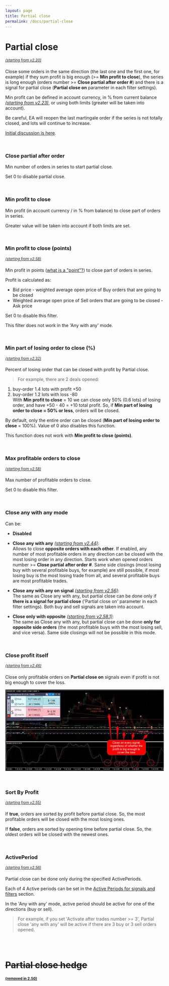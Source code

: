 ```yaml
---
layout: page
title: Partial close
permalink: /docs/partial-close
---
```


# Partial close
<sup>[*(starting from v2.20)*](/docs/versions-history#20201103-220)</sup>

Close some orders in the same direction (the last one and the first one, for example) if they sum profit is big enough (>= **Min profit to close**), the series is long enough (orders number >= **Close partial after order #**) and there is a signal for partial close (**Partial close on** parameter in each filter settings).

Min profit can be defined in account currency, in % from current balance [*(starting from v2.23)*](/docs/versions-history#20201210-223), or using both limits (greater will be taken into account).

Be careful, EA will reopen the last martingale order if the series is not totally closed, and lots will continue to increase.

[Initial discussion is here](https://communitypowerea.userecho.com/en/communities/1/topics/225-partial-close-of-martingale-trades-with-counter-trades-after-maximum-number-of-trades-are-reached).

<br />

### Close partial after order #

Min number of orders in series to start partial close.

Set 0 to disable partial close.

<br />

### Min profit to close

Min profit (in account currency / in % from balance) to close part of orders in series.

Greater value will be taken into account if both limits are set.

<br />

### Min profit to close (points)
<sup>[*(starting from v2.58)*](/docs/versions-history#20231127-1226-258)</sup>

Min profit in points ([what is a "point"?](/docs/FAQ/what-is-a-point)) to close part of orders in series.

Profit is calculated as:
* Bid price - weighted average open price of Buy orders that are going to be closed
* Weighted average open price of Sell orders that are going to be closed - Ask price

Set 0 to disable this filter.

This filter does not work in the 'Any with any' mode.

<br />


### Min part of losing order to close (%)
<sup>[*(starting from v2.32)*](/docs/versions-history#20210605-232)</sup>

Percent of losing order that can be closed with profit by Partial close.
> For example, there are 2 deals opened:
1. buy-order 1.4 lots with profit +50
2. buy-order 1.2 lots with loss -80
<br />With **Min profit to close** = 10 we can close only 50% (0.6 lots) of losing order, and have +50 - 40 = +10 total profit. So, if **Min part of losing order to close = 50% or less**, orders will be closed.

By default, only the entire order can be closed (**Min part of losing order to close** = 100%). Value of 0 also disables this function.

This function does not work with **Min profit to close (points)**.

<br />

### Max profitable orders to close
<sup>[*(starting from v2.58)*](/docs/versions-history#20231127-1226-258)</sup>

Max number of profitable orders to close.

Set 0 to disable this filter.

<br />

### Close any with any mode


Can be:
* **Disabled**

* **Close any with any** [*(starting from v2.44)*](/docs/versions-history#20220312-244):<br />
  Allows to close **opposite orders with each other**.
  If enabled, any number of most profitable orders in any direction can be closed with the most losing order in any direction. Starts work when opened orders number >= **Close partial after order #**.
  Same side closings (most losing buy with several profitable buys, for example) are still possible, if most losing buy is the most losing trade from all, and several profitable buys are most profitable trades.

* **Close any with any on signal** [*(starting from v2.56)*](/docs/versions-history#20230818-1124-256):<br />
  The same as Close any with any, but partial close can be done only if **there is a signal for partial close** ('Partial close on' parameter in each filter settings).
  Both buy and sell signals are taken into account.

* **Close only with opposite** [*(starting from v2.58.1)*](/docs/versions-history#20240118-0212-2582):<br />
  The same as Close any with any, but partial close can be done **only for opposite side orders** (the most profitable buys with the most losing sell, and vice versa).
  Same side closings will not be possible in this mode.

<br />

### Close profit itself
<sup>[*(starting from v2.46)*](/docs/versions-history#20220428-246)</sup>

Close only profitable orders on **Partial close on** signals even if profit is not big enough to cover the loss.

![partial_close.jpg](..%2Fassets%2Fimg%2Fdocs%2Fpartial_close.jpg)

<br />

### Sort By Profit
<sup>[*(starting from v2.55)*](/docs/versions-history#20230720-0818-255)</sup>

If **true**, orders are sorted by profit before partial close. So, the most profitable orders will be closed with the most losing ones.

If **false**, orders are sorted by opening time before partial close. So, the oldest orders will be closed with the newest ones.

<br />

### ActivePeriod

<sup>[*(starting from v2.56)*](/docs/versions-history#20230818-1124-256)</sup>

Partial close can be done only during the specified ActivePeriods.

Each of 4 Active periods can be set in the [Active Periods for signals and filters](/docs/active-periods) section.

In the 'Any with any' mode, active period should be active for one of the directions (buy or sell).

> For example, if you set 'Activate after trades number >= 3', Partial close 'any with any' will be active if there are 3 buy or 3 sell orders opened.

<br />
<br />

# ~~Partial close hedge~~

<sup>[**(removed in 2.50)**](/docs/versions-history#20221014-20230107-250)</sup>


